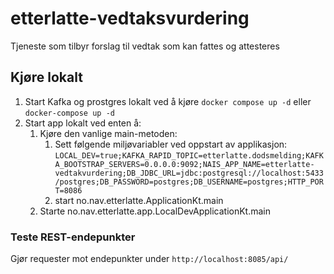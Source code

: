 # etterlatte-vedtaksvurdering

Tjeneste som tilbyr forslag til vedtak som kan fattes og attesteres

## Kjøre lokalt

1. Start Kafka og prostgres lokalt ved å kjøre `docker compose up -d` eller `docker-compose up -d`
2. Start app lokalt ved enten å:
   1. Kjøre den vanlige main-metoden:
      1. Sett følgende miljøvariabler ved oppstart av applikasjon: 
         `LOCAL_DEV=true;KAFKA_RAPID_TOPIC=etterlatte.dodsmelding;KAFKA_BOOTSTRAP_SERVERS=0.0.0.0:9092;NAIS_APP_NAME=etterlatte-vedtakvurdering;DB_JDBC_URL=jdbc:postgresql://localhost:5433/postgres;DB_PASSWORD=postgres;DB_USERNAME=postgres;HTTP_PORT=8086`
      2. start no.nav.etterlatte.ApplicationKt.main
   2. Starte no.nav.etterlatte.app.LocalDevApplicationKt.main

### Teste REST-endepunkter
Gjør requester mot endepunkter under `http://localhost:8085/api/`